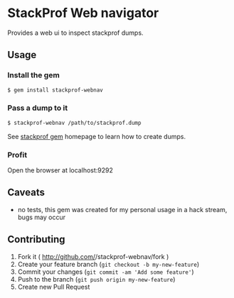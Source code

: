 # StackProf Web navigator

Provides a web ui to inspect stackprof dumps.

## Usage

### Install the gem
```bash
$ gem install stackprof-webnav
```

### Pass a dump to it
```bash
$ stackprof-webnav /path/to/stackprof.dump
```

See [stackprof gem][create-dump] homepage to learn how to create dumps.

### Profit
Open the browser at localhost:9292

## Caveats
- no tests, this gem was created for my personal usage in a hack stream,
  bugs may occur

## Contributing

1. Fork it ( http://github.com/<my-github-username>/stackprof-webnav/fork )
2. Create your feature branch (`git checkout -b my-new-feature`)
3. Commit your changes (`git commit -am 'Add some feature'`)
4. Push to the branch (`git push origin my-new-feature`)
5. Create new Pull Request

[create-dump]: https://github.com/tmm1/stackprof#getting-started
